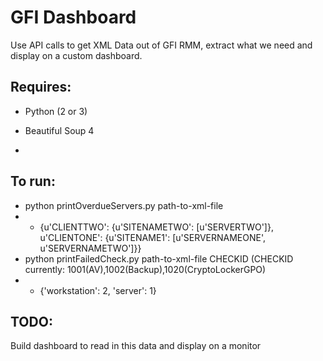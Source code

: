 GFI Dashboard
=============

Use API calls to get XML Data out of GFI RMM, extract what we need
and display on a custom dashboard.

Requires:
---------
- Python (2 or 3)

- Beautiful Soup 4
- 

To run:
-------

- python printOverdueServers.py path-to-xml-file
- -   {u'CLIENTTWO': {u'SITENAMETWO': [u'SERVERTWO']}, u'CLIENTONE': {u'SITENAME1': [u'SERVERNAMEONE', u'SERVERNAMETWO']}}
- python printFailedCheck.py path-to-xml-file CHECKID (CHECKID currently: 1001(AV),1002(Backup),1020(CryptoLockerGPO)
- -   {'workstation': 2, 'server': 1}


TODO:
-----

Build dashboard to read in this data and display on a monitor
